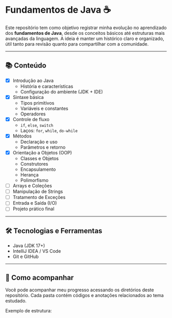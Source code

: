 # Fundamentos de Java ☕

Este repositório tem como objetivo registrar minha evolução no aprendizado dos **fundamentos de Java**, desde os conceitos básicos até estruturas mais avançadas da linguagem. A ideia é manter um histórico claro e organizado, útil tanto para revisão quanto para compartilhar com a comunidade.

---

## 📚 Conteúdo

- [x] Introdução ao Java
  - História e características
  - Configuração do ambiente (JDK + IDE)
- [x] Sintaxe básica
  - Tipos primitivos
  - Variáveis e constantes
  - Operadores
- [x] Controle de fluxo
  - `if`, `else`, `switch`
  - Laços: `for`, `while`, `do-while`
- [x] Métodos
  - Declaração e uso
  - Parâmetros e retorno
- [x] Orientação a Objetos (OOP)
  - Classes e Objetos
  - Construtores
  - Encapsulamento
  - Herança
  - Polimorfismo
- [ ] Arrays e Coleções
- [ ] Manipulação de Strings
- [ ] Tratamento de Exceções
- [ ] Entrada e Saída (I/O)
- [ ] Projeto prático final

---

## 🛠 Tecnologias e Ferramentas

- Java (JDK 17+)
- IntelliJ IDEA / VS Code
- Git e GitHub

---

## 🚀 Como acompanhar

Você pode acompanhar meu progresso acessando os diretórios deste repositório. Cada pasta contém códigos e anotações relacionados ao tema estudado.

Exemplo de estrutura:
